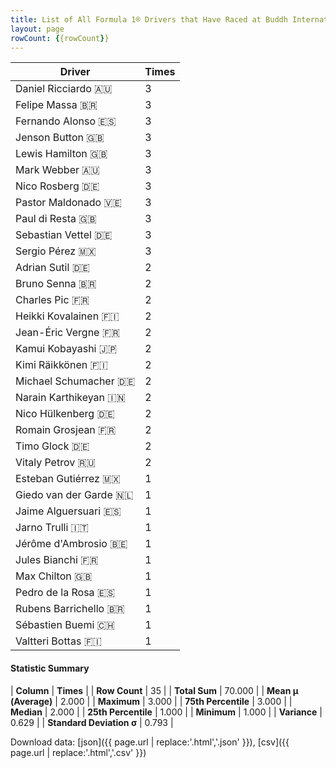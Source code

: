 ```yaml
---
title: List of All Formula 1® Drivers that Have Raced at Buddh International Circuit
layout: page
rowCount: {{rowCount}}
---
```


| Driver | Times |
|--|--|
| Daniel Ricciardo 🇦🇺 | 3 |
| Felipe Massa 🇧🇷 | 3 |
| Fernando Alonso 🇪🇸 | 3 |
| Jenson Button 🇬🇧 | 3 |
| Lewis Hamilton 🇬🇧 | 3 |
| Mark Webber 🇦🇺 | 3 |
| Nico Rosberg 🇩🇪 | 3 |
| Pastor Maldonado 🇻🇪 | 3 |
| Paul di Resta 🇬🇧 | 3 |
| Sebastian Vettel 🇩🇪 | 3 |
| Sergio Pérez 🇲🇽 | 3 |
| Adrian Sutil 🇩🇪 | 2 |
| Bruno Senna 🇧🇷 | 2 |
| Charles Pic 🇫🇷 | 2 |
| Heikki Kovalainen 🇫🇮 | 2 |
| Jean-Éric Vergne 🇫🇷 | 2 |
| Kamui Kobayashi 🇯🇵 | 2 |
| Kimi Räikkönen 🇫🇮 | 2 |
| Michael Schumacher 🇩🇪 | 2 |
| Narain Karthikeyan 🇮🇳 | 2 |
| Nico Hülkenberg 🇩🇪 | 2 |
| Romain Grosjean 🇫🇷 | 2 |
| Timo Glock 🇩🇪 | 2 |
| Vitaly Petrov 🇷🇺 | 2 |
| Esteban Gutiérrez 🇲🇽 | 1 |
| Giedo van der Garde 🇳🇱 | 1 |
| Jaime Alguersuari 🇪🇸 | 1 |
| Jarno Trulli 🇮🇹 | 1 |
| Jérôme d'Ambrosio 🇧🇪 | 1 |
| Jules Bianchi 🇫🇷 | 1 |
| Max Chilton 🇬🇧 | 1 |
| Pedro de la Rosa 🇪🇸 | 1 |
| Rubens Barrichello 🇧🇷 | 1 |
| Sébastien Buemi 🇨🇭 | 1 |
| Valtteri Bottas 🇫🇮 | 1 |

#### Statistic Summary

| **Column** | **Times** |
| **Row Count** | 35 |
| **Total Sum** | 70.000 |
| **Mean μ (Average)** | 2.000 |
| **Maximum** | 3.000 |
| **75th Percentile** | 3.000 |
| **Median** | 2.000 |
| **25th Percentile** | 1.000 |
| **Minimum** | 1.000 |
| **Variance** | 0.629 |
| **Standard Deviation σ** | 0.793 |

Download data: [json]({{ page.url | replace:'.html','.json' }}), [csv]({{ page.url | replace:'.html','.csv' }})

